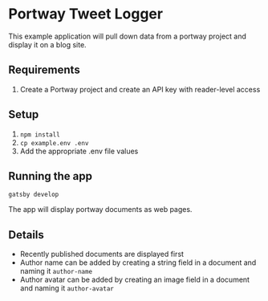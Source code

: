 # Portway Tweet Logger

This example application will pull down data from a portway project and display it on a blog site.

## Requirements
1. Create a Portway project and create an API key with reader-level access

## Setup
1. `npm install`
1. `cp example.env .env`
1. Add the appropriate .env file values

## Running the app
`gatsby develop`

The app will display portway documents as web pages.

## Details

- Recently published documents are displayed first
- Author name can be added by creating a string field in a document and naming it `author-name`
- Author avatar can be added by creating an image field in a document and naming it `author-avatar`
